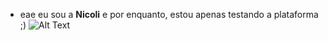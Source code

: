 - eae eu sou a <b>Nicoli</b> e por enquanto, estou apenas testando a plataforma ;)
     ![Alt Text](https://media.giphy.com/media/StYTkwUST4HUQ/giphy.gif)
